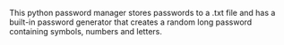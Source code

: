 This python password manager stores passwords to a .txt file and has a built-in password generator that creates a random long password containing symbols, numbers and letters.
